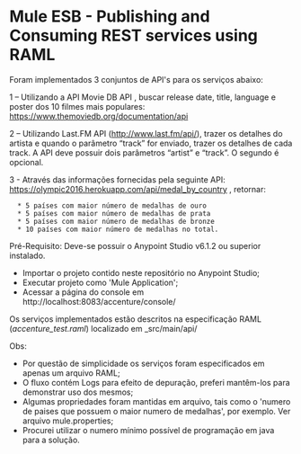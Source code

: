 # **Mule ESB -  Publishing and Consuming REST services using RAML**

Foram implementados 3 conjuntos de API's para os serviços abaixo:

1 – Utilizando a API Movie DB API , buscar release date, title, language e poster dos 10 filmes mais populares: https://www.themoviedb.org/documentation/api

2 – Utilizando Last.FM API (http://www.last.fm/api/), trazer os detalhes do artista e quando o parâmetro “track” for enviado, trazer os detalhes de cada track. A API deve possuir dois parâmetros “artist” e “track”. O segundo é opcional.

3 -  Através das informações fornecidas pela seguinte API: https://olympic2016.herokuapp.com/api/medal_by_country , retornar:

      * 5 países com maior número de medalhas de ouro
      * 5 países com maior número de medalhas de prata
      * 5 países com maior número de medalhas de bronze
      * 10 países com maior número de medalhas no total.
     

Pré-Requisito: Deve-se possuir o Anypoint Studio v6.1.2 ou superior instalado.
* Importar o projeto contido neste repositório no Anypoint Studio;
* Executar projeto como 'Mule Application';
* Acessar a página do console em http://localhost:8083/accenture/console/

Os serviços implementados estão descritos na especificação RAML (_accenture_test.raml_) localizado em _src/main/api/

Obs:
* Por questão de simplicidade os serviços foram especificados em apenas um arquivo RAML;
* O fluxo contém Logs para efeito de depuração, preferi mantêm-los para demonstrar uso dos mesmos;
* Algumas propriedades foram mantidas em arquivo, tais como o 'numero de paises que possuem o maior numero de medalhas', por exemplo. Ver arquivo mule.properties;
* Procurei utilizar o numero mínimo possível de programação em java para a solução.






